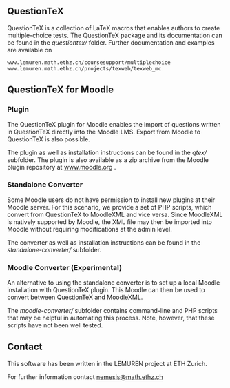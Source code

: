 QuestionTeX
------------

QuestionTeX is a collection of LaTeX macros that enables authors 
to create multiple-choice tests.
The QuestionTeX package and its documentation can be found in the 
*questiontex/* folder.
Further documentation and examples are available on

    www.lemuren.math.ethz.ch/coursesupport/multiplechoice
    www.lemuren.math.ethz.ch/projects/texweb/texweb_mc
    
QuestionTeX for Moodle
-----------------------

### Plugin

The QuestionTeX plugin for Moodle enables the import of questions written in 
QuestionTeX directly into the Moodle LMS. Export from Moodle to QuestionTeX
is also possible.

The plugin as well as installation instructions can be found in the *qtex/* 
subfolder. The plugin is also available as a zip archive from the Moodle plugin
repository at www.moodle.org .

### Standalone Converter

Some Moodle users do not have permission to install new plugins at their 
Moodle server. For this scenario, we provide a set of PHP scripts, 
which convert from QuestionTeX to MoodleXML and vice versa. 
Since MoodleXML is natively supported by Moodle, the XML file may then be
imported into Moodle without requiring modifications at the admin level.

The converter as well as installation instructions can be found in the 
*standalone-converter/* subfolder.

### Moodle Converter (Experimental) 

An alternative to using the standalone converter is to set up a local
Moodle installation with QuestionTeX plugin. This Moodle can then be
used to convert between QuestionTeX and MoodleXML.

The *moodle-converter/* subfolder contains command-line and PHP scripts
that may be helpful in automating this process.
Note, however, that these scripts have not been well tested.

Contact
-------

This software has been written in the LEMUREN project at ETH Zurich.

For further information contact nemesis@math.ethz.ch
